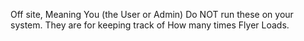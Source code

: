 Off site, Meaning You (the User or Admin) Do NOT run these on your system. They are for keeping track of How many times Flyer Loads.


<!-- Dont fuck with this. Thanks-->